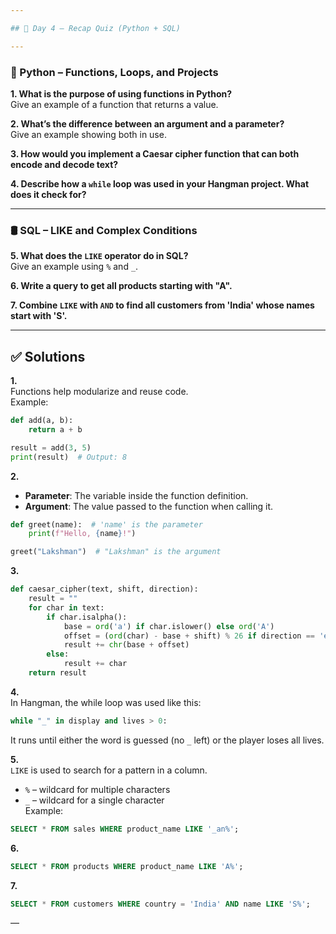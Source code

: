 ```yaml
---

## 📘 Day 4 – Recap Quiz (Python + SQL)

---
```


### 🐍 Python – Functions, Loops, and Projects

**1. What is the purpose of using functions in Python?**  
Give an example of a function that returns a value.

**2. What’s the difference between an argument and a parameter?**  
Give an example showing both in use.

**3. How would you implement a Caesar cipher function that can both encode and decode text?**

**4. Describe how a `while` loop was used in your Hangman project. What does it check for?**

---

### 🛢 SQL – LIKE and Complex Conditions

**5. What does the `LIKE` operator do in SQL?**  
Give an example using `%` and `_`.

**6. Write a query to get all products starting with "A".**

**7. Combine `LIKE` with `AND` to find all customers from 'India' whose names start with 'S'.**

---

## ✅ Solutions

**1.**  
Functions help modularize and reuse code.  
Example:
```python
def add(a, b):
    return a + b

result = add(3, 5)
print(result)  # Output: 8
```

**2.**  
- **Parameter**: The variable inside the function definition.  
- **Argument**: The value passed to the function when calling it.

```python
def greet(name):  # 'name' is the parameter
    print(f"Hello, {name}!")

greet("Lakshman")  # "Lakshman" is the argument
```

**3.**  
```python
def caesar_cipher(text, shift, direction):
    result = ""
    for char in text:
        if char.isalpha():
            base = ord('a') if char.islower() else ord('A')
            offset = (ord(char) - base + shift) % 26 if direction == 'encode' else (ord(char) - base - shift) % 26
            result += chr(base + offset)
        else:
            result += char
    return result
```

**4.**  
In Hangman, the while loop was used like this:
```python
while "_" in display and lives > 0:
```
It runs until either the word is guessed (no `_` left) or the player loses all lives.

**5.**  
`LIKE` is used to search for a pattern in a column.  
- `%` – wildcard for multiple characters  
- `_` – wildcard for a single character  
Example:
```sql
SELECT * FROM sales WHERE product_name LIKE '_an%';
```

**6.**
```sql
SELECT * FROM products WHERE product_name LIKE 'A%';
```

**7.**
```sql
SELECT * FROM customers WHERE country = 'India' AND name LIKE 'S%';
```

—